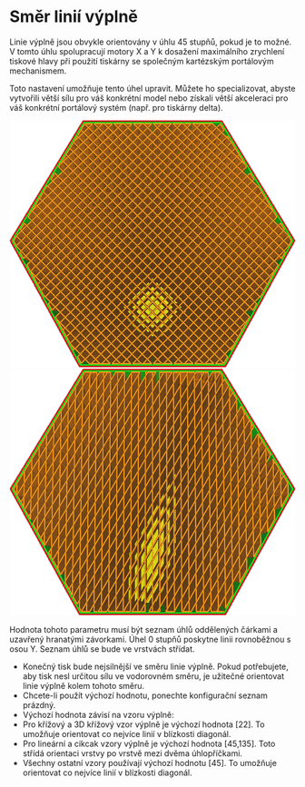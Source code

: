 Směr linií výplně
====
Linie výplně jsou obvykle orientovány v úhlu 45 stupňů, pokud je to možné. V tomto úhlu spolupracují motory X a Y k dosažení maximálního zrychlení tiskové hlavy při použití tiskárny se společným kartézským portálovým mechanismem.

Toto nastavení umožňuje tento úhel upravit. Můžete ho specializovat, abyste vytvořili větší sílu pro váš konkrétní model nebo získali větší akceleraci pro váš konkrétní portálový systém (např. pro tiskárny delta).

![Linie výplně s výchozími úhly 45 a 135 stupňů](../../../articles/images/infill_angles_45_135.png)
![Linie výplně s vlastními úhly 0 a 30 stupňů](../../../articles/images/infill_angles_0_30.png)

Hodnota tohoto parametru musí být seznam úhlů oddělených čárkami a uzavřený hranatými závorkami. Úhel 0 stupňů poskytne linii rovnoběžnou s osou Y. Seznam úhlů se bude ve vrstvách střídat.
* Konečný tisk bude nejsilnější ve směru linie výplně. Pokud potřebujete, aby tisk nesl určitou sílu ve vodorovném směru, je užitečné orientovat linie výplně kolem tohoto směru.
* Chcete-li použít výchozí hodnotu, ponechte konfigurační seznam prázdný.
* Výchozí hodnota závisí na vzoru výplně:
 * Pro křížový a 3D křížový vzor výplně je výchozí hodnota [22]. To umožňuje orientovat co nejvíce linií v blízkosti diagonál.
 * Pro lineární a cikcak vzory výplně je výchozí hodnota [45,135]. Toto střídá orientaci vrstvy po vrstvě mezi dvěma úhlopříčkami.
 * Všechny ostatní vzory používají výchozí hodnotu [45]. To umožňuje orientovat co nejvíce linií v blízkosti diagonál.